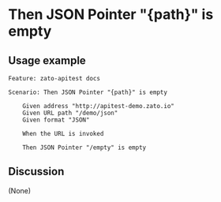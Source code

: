 
Then JSON Pointer "{path}" is empty
=============================================================================================================

Usage example
-------------

```
Feature: zato-apitest docs

Scenario: Then JSON Pointer "{path}" is empty

    Given address "http://apitest-demo.zato.io"
    Given URL path "/demo/json"
    Given format "JSON"

    When the URL is invoked

    Then JSON Pointer "/empty" is empty
```

Discussion
----------

(None)